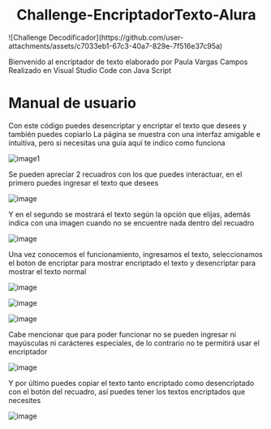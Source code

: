 <h1 align="center"> Challenge-EncriptadorTexto-Alura </h1>
![Challenge Decodificador](https://github.com/user-attachments/assets/c7033eb1-67c3-40a7-829e-7f516e37c95a)

Bienvenido al encriptador de texto elaborado por Paula Vargas Campos
Realizado en Visual Studio Code con Java Script

# Manual de usuario
Con este código puedes desencriptar y encriptar el texto que desees y también puedes copiarlo
La página se muestra con una interfaz amigable e intuitiva, pero si necesitas una guía aquí te indico como funciona

![image1](https://github.com/user-attachments/assets/fa258f22-d8f2-465d-a957-5498aaa3c343)

Se pueden apreciar 2 recuadros con los que puedes interactuar, en el primero puedes ingresar el texto que desees

![image](https://github.com/user-attachments/assets/01a9047f-94e8-4ffb-aa51-de1ab8a0a4ee)

Y en el segundo se mostrará el texto según la opción que elijas, además indica con una imagen cuando no se encuentre nada dentro del recuadro

![image](https://github.com/user-attachments/assets/e5974505-50a8-439e-b7d8-bd66f8e9d113)

Una vez conocemos el funcionamiento, ingresamos el texto, seleccionamos el boton de encriptar para mostrar encriptado el texto y desencriptar para mostrar el texto normal

![image](https://github.com/user-attachments/assets/ed0fc006-a8d5-4763-a136-fc98a308e4da)

![image](https://github.com/user-attachments/assets/f64505d4-97b3-49f3-9819-169ff2e43de7)

![image](https://github.com/user-attachments/assets/6d50a2e3-09b1-4988-80e4-f5719a6560c6)

Cabe mencionar que para poder funcionar no se pueden ingresar ni mayúsculas ni carácteres especiales, de lo contrario no te permitirá usar el encriptador

![image](https://github.com/user-attachments/assets/14a18cae-6a67-4ea2-b09b-e7c4eb09c0a6)

Y por último puedes copiar el texto tanto encriptado como desencriptado con el botón del recuadro, así puedes tener los textos encriptados que necesites

![image](https://github.com/user-attachments/assets/c7c7904e-663c-41b7-a868-16e1fdd07ecf)
